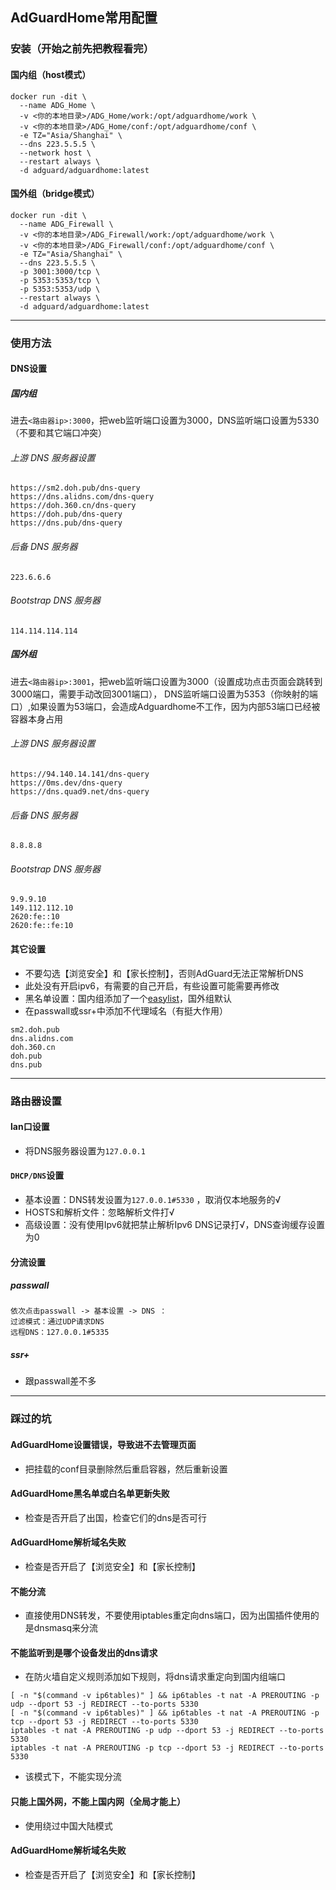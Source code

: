 ## AdGuardHome常用配置
### 安装（开始之前先把教程看完）
#### 国内组（host模式）
```
docker run -dit \
  --name ADG_Home \
  -v <你的本地目录>/ADG_Home/work:/opt/adguardhome/work \
  -v <你的本地目录>/ADG_Home/conf:/opt/adguardhome/conf \
  -e TZ="Asia/Shanghai" \
  --dns 223.5.5.5 \
  --network host \
  --restart always \
  -d adguard/adguardhome:latest
```
#### 国外组（bridge模式）
```
docker run -dit \
  --name ADG_Firewall \
  -v <你的本地目录>/ADG_Firewall/work:/opt/adguardhome/work \
  -v <你的本地目录>/ADG_Firewall/conf:/opt/adguardhome/conf \
  -e TZ="Asia/Shanghai" \
  --dns 223.5.5.5 \
  -p 3001:3000/tcp \
  -p 5353:5353/tcp \
  -p 5353:5353/udp \
  --restart always \
  -d adguard/adguardhome:latest
```
----------
### 使用方法
#### DNS设置
##### 国内组
进去```<路由器ip>:3000```，把web监听端口设置为3000，DNS监听端口设置为5330（不要和其它端口冲突）<br>
###### 上游 DNS 服务器设置
```
https://sm2.doh.pub/dns-query
https://dns.alidns.com/dns-query
https://doh.360.cn/dns-query
https://doh.pub/dns-query
https://dns.pub/dns-query
```
###### 后备 DNS 服务器
```
223.6.6.6
```
###### Bootstrap DNS 服务器
```
114.114.114.114
```
##### 国外组
进去```<路由器ip>:3001```，把web监听端口设置为3000（设置成功点击页面会跳转到3000端口，需要手动改回3001端口），
DNS监听端口设置为5353（你映射的端口）,如果设置为53端口，会造成Adguardhome不工作，因为内部53端口已经被容器本身占用
###### 上游 DNS 服务器设置
```
https://94.140.14.141/dns-query
https://0ms.dev/dns-query
https://dns.quad9.net/dns-query
```
###### 后备 DNS 服务器
```
8.8.8.8
```
###### Bootstrap DNS 服务器
```
9.9.9.10
149.112.112.10
2620:fe::10
2620:fe::fe:10
```
#### 其它设置
* 不要勾选【浏览安全】和【家长控制】，否则AdGuard无法正常解析DNS
* 此处没有开启ipv6，有需要的自己开启，有些设置可能需要再修改
* 黑名单设置：国内组添加了一个[easylist](https://anti-ad.net/easylist.txt)，国外组默认
* 在passwall或ssr+中添加不代理域名（有挺大作用）
```
sm2.doh.pub
dns.alidns.com
doh.360.cn
doh.pub
dns.pub
```
-----------
### 路由器设置
#### lan口设置
* 将DNS服务器设置为```127.0.0.1```
#### ```DHCP/DNS```设置
* 基本设置：DNS转发设置为```127.0.0.1#5330``` ，取消仅本地服务的√
* HOSTS和解析文件：忽略解析文件打√
* 高级设置：没有使用Ipv6就把禁止解析Ipv6 DNS记录打√，DNS查询缓存设置为0
#### 分流设置
##### passwall
```
依次点击passwall -> 基本设置 -> DNS ：
过滤模式：通过UDP请求DNS
远程DNS：127.0.0.1#5335
```
##### ssr+
* 跟passwall差不多
-----------
### 踩过的坑
#### AdGuardHome设置错误，导致进不去管理页面
* 把挂载的conf目录删除然后重启容器，然后重新设置
#### AdGuardHome黑名单或白名单更新失败
* 检查是否开启了出国，检查它们的dns是否可行
#### AdGuardHome解析域名失败
* 检查是否开启了【浏览安全】和【家长控制】
#### 不能分流
* 直接使用DNS转发，不要使用iptables重定向dns端口，因为出国插件使用的是dnsmasq来分流
#### 不能监听到是哪个设备发出的dns请求
* 在防火墙自定义规则添加如下规则，将dns请求重定向到国内组端口
```shell
[ -n "$(command -v ip6tables)" ] && ip6tables -t nat -A PREROUTING -p udp --dport 53 -j REDIRECT --to-ports 5330
[ -n "$(command -v ip6tables)" ] && ip6tables -t nat -A PREROUTING -p tcp --dport 53 -j REDIRECT --to-ports 5330
iptables -t nat -A PREROUTING -p udp --dport 53 -j REDIRECT --to-ports 5330
iptables -t nat -A PREROUTING -p tcp --dport 53 -j REDIRECT --to-ports 5330
```
* 该模式下，不能实现分流
#### 只能上国外网，不能上国内网（全局才能上）
* 使用绕过中国大陆模式
#### AdGuardHome解析域名失败
* 检查是否开启了【浏览安全】和【家长控制】

